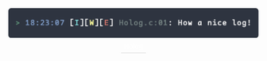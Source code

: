 <center>
  <img src="./assets/holog_banner.png" title="" alt="banner" data-align="center">
 <div style="color:orange; border-bottom: 1px solid #d9d9d9;
    display: inline-block;
    color: #fff;
    padding: 5px;">Holog</div>
</center>

<h3 align="center"></h3>
